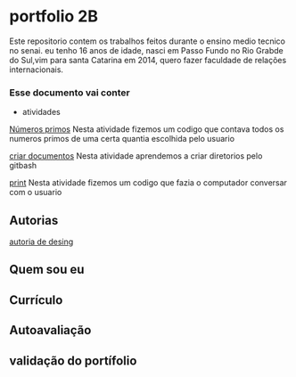 # portfolio 2B
Este repositorio contem os trabalhos feitos durante o ensino medio tecnico no senai. eu tenho 16 anos de idade, nasci em Passo Fundo no Rio Grabde do Sul,vim para santa Catarina em 2014, quero fazer faculdade de relações internacionais.
### Esse documento vai conter ###
* atividades

[Números primos](https://github.com/lahs2301/portfolio2B/blob/main/n%C3%BAmeros%20primos.java])
  Nesta atividade fizemos um codigo que contava todos os numeros primos de uma certa quantia escolhida pelo usuario

[criar documentos](https://github.com/lahs2301/portfolio2B/blob/main/criar%20documentos.java])
  Nesta atividade aprendemos a criar diretorios pelo gitbash

[print](https://github.com/lahs2301/portfolio2B/blob/main/print.java])
  Nesta atividade fizemos um codigo que fazia o computador conversar com o usuario
  
## Autorias ##
[autoria de desing](https://github.com/lahs2301/portfolio2B/blob/main/autorias])

## Quem sou eu ##
## Currículo ##
## Autoavaliação ##
## validação do portífolio ##


